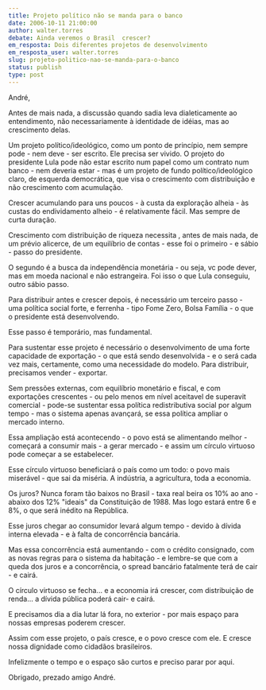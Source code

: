 ```yaml
---
title: Projeto político não se manda para o banco
date: 2006-10-11 21:00:00
author: walter.torres
debate: Ainda veremos o Brasil  crescer?
em_resposta: Dois diferentes projetos de desenvolvimento
em_resposta_user: walter.torres
slug: projeto-politico-nao-se-manda-para-o-banco
status: publish 
type: post
---
```


André,


Antes de mais nada, a discussão quando sadia leva dialeticamente ao entendimento, não necessariamente à identidade de idéias, mas ao crescimento delas.


Um projeto político/ideológico, como um ponto de princípio, nem sempre pode - nem deve - ser escrito. Ele precisa ser vivido. O projeto do presidente Lula pode não estar escrito num papel como um contrato num banco - nem deveria estar - mas é um projeto de fundo político/ideológico claro, de esquerda democrática, que visa o crescimento com distribuição e não crescimento com acumulação.


Crescer acumulando para uns poucos - à custa da exploração alheia - às custas do endividamento alheio - é relativamente fácil. Mas sempre de curta duração.


Crescimento com distribuição de riqueza necessita , antes de mais nada, de um prévio alicerce, de um equilíbrio de contas - esse foi o primeiro - e sábio - passo do presidente.


O segundo é a busca da independência monetária - ou seja, vc pode dever, mas em moeda nacional e não estrangeira. Foi isso o que Lula conseguiu, outro sábio passo.


Para distribuir antes e crescer depois, é necessário um terceiro passo - uma política social forte, e ferrenha - tipo Fome Zero, Bolsa Família - o que o presidente está desenvolvendo.


Esse passo é temporário, mas fundamental.


Para sustentar esse projeto é necessário o desenvolvimento de uma forte capacidade de exportação - o que está sendo desenvolvida - e o será cada vez mais, certamente, como uma necessidade do modelo. Para distribuir, precisamos vender - exportar.


Sem pressões externas, com equilíbrio monetário e fiscal, e com exportações crescentes - ou pelo menos em nível aceitavel de superavit comercial - pode-se sustentar essa política redistributiva social por algum tempo - mas o sistema apenas avançará, se essa política ampliar o mercado interno.


Essa ampliação está acontecendo - o povo está se alimentando melhor - começará a consumir mais - a gerar mercado - e assim um círculo virtuoso pode começar a se estabelecer.


Esse círculo virtuoso beneficiará o país como um todo: o povo mais miserável - que sai da miséria. A indústria, a agricultura, toda a economia.


Os juros? Nunca foram tão baixos no Brasil - taxa real beira os 10% ao ano - abaixo dos 12% "ideais" da Constituição de 1988. Mas logo estará entre 6 e 8%, o que será inédito na República.


Esse juros chegar ao consumidor levará algum tempo - devido à dívida interna elevada - e à falta de concorrência bancária.


Mas essa concorrência está aumentando - com o crédito consignado, com as novas regras para o sistema da habitação - e lembre-se que com a queda dos juros e a concorrência, o spread bancário fatalmente terá de cair - e cairá.


O círculo virtuoso se fecha... e a economia irá crescer, com distribuição de renda... a dívida pública poderá cair- e cairá.


E precisamos dia a dia lutar lá fora, no exterior - por mais espaço para nossas empresas poderem crescer.


Assim com esse projeto, o país cresce, e o povo cresce com ele. E cresce nossa dignidade como cidadãos brasileiros.


Infelizmente o tempo e o espaço são curtos e preciso parar por aqui.


Obrigado, prezado amigo André.


